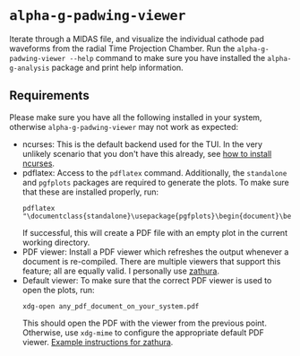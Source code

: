 # `alpha-g-padwing-viewer`

Iterate through a MIDAS file, and visualize the individual cathode pad waveforms
from the radial Time Projection Chamber. Run the `alpha-g-padwing-viewer --help`
command to make sure you have installed the `alpha-g-analysis` package and print 
help information.

## Requirements

Please make sure you have all the following installed in your system, otherwise
`alpha-g-padwing-viewer` may not work as expected:

- ncurses: This is the default backend used for the TUI. In the very unlikely
 scenario that you don't have this already, see [how to install
ncurses](https://github.com/gyscos/cursive/wiki/Install-ncurses).
- pdflatex: Access to the `pdflatex` command. Additionally, the `standalone` and
`pgfplots` packages are required to generate the plots. To make sure that these
are installed properly, run:
	```
	pdflatex "\documentclass{standalone}\usepackage{pgfplots}\begin{document}\begin{tikzpicture}\begin{axis}\end{axis}\end{tikzpicture}\end{document}"
	```
	If successful, this will create a PDF file with an empty plot in the current
working directory.
- PDF viewer: Install a PDF viewer which refreshes the output whenever a
 document is re-compiled. There are multiple viewers that support this feature;
all are equally valid. I personally use
[zathura](https://wiki.archlinux.org/title/zathura).
- Default viewer: To make sure that the correct PDF viewer is used to open the
plots, run:
	```
	xdg-open any_pdf_document_on_your_system.pdf
	```
	This should open the PDF with the viewer from the previous point. Otherwise,
use `xdg-mime` to configure the appropriate default PDF viewer. [Example
instructions for
zathura](https://wiki.archlinux.org/title/zathura#Make_zathura_the_default_pdf_viewer).
